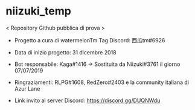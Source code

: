 # niizuki_temp 
< Repository Github pubblica di prova >

- Progetto a cura di watermelonTm
Tag Discord: 西瓜tm#6926

- Data di inizio progetto: 31 dicembre 2018
- Bot responsabile: Kaga#1416 -> Sostituita da Niizuki#3761 il giorno 07/07/2019

- Ringraziamenti: 
RLPG#1608, RedZero#2403 e la community italiana di Azur Lane

- Link invito al server Discord:
https://discord.gg/DUQNWdu
